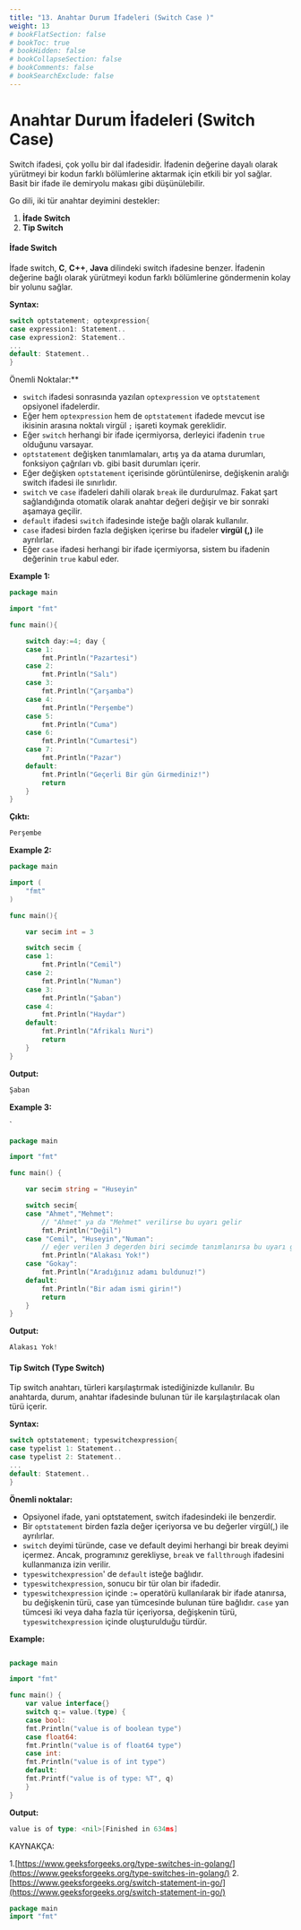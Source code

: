 ```yaml
---
title: "13. Anahtar Durum İfadeleri (Switch Case )"
weight: 13
# bookFlatSection: false
# bookToc: true
# bookHidden: false
# bookCollapseSection: false
# bookComments: false
# bookSearchExclude: false
---
```


# Anahtar Durum İfadeleri (Switch Case)

Switch  ifadesi, çok yollu bir dal ifadesidir. İfadenin değerine dayalı olarak yürütmeyi bir kodun farklı bölümlerine aktarmak için etkili bir yol sağlar. Basit bir ifade ile demiryolu makası gibi düşünülebilir.


Go dili, iki tür anahtar deyimini destekler:

1.  **İfade Switch**
2.  **Tip Switch**

#### İfade Switch

İfade switch, **C**, **C++**, **Java** dilindeki switch ifadesine benzer. İfadenin değerine bağlı olarak yürütmeyi kodun farklı bölümlerine göndermenin kolay bir yolunu sağlar.

**Syntax:**

```go
switch optstatement; optexpression{
case expression1: Statement..
case expression2: Statement..
...
default: Statement..
}
```


Önemli Noktalar:**

- `switch` ifadesi sonrasında yazılan `optexpression` ve `optstatement` opsiyonel ifadelerdir. 
- Eğer hem `optexpression` hem de  `optstatement` ifadede mevcut ise ikisinin arasına noktalı virgül `;` işareti koymak gereklidir. 
- Eğer `switch` herhangi bir ifade içermiyorsa, derleyici ifadenin `true` olduğunu varsayar. 
-  `optstatement` değişken tanımlamaları, artış ya da atama durumları, fonksiyon çağrıları vb. gibi basit durumları içerir.
- Eğer değişken `optstatement` içerisinde görüntülenirse, değişkenin aralığı switch ifadesi ile sınırlıdır.
- `switch` ve `case` ifadeleri dahili olarak `break` ile durdurulmaz. Fakat şart sağlandığında otomatik olarak anahtar değeri değişir ve bir sonraki aşamaya geçilir. 
-   `default` ifadesi `switch` ifadesinde isteğe bağlı olarak kullanılır.
-   `case` ifadesi birden fazla değişken içerirse bu ifadeler **virgül (,)** ile ayrılırlar.
-  Eğer `case` ifadesi herhangi bir ifade içermiyorsa, sistem bu ifadenin değerinin `true` kabul eder.



**Example 1:**

```go
package main

import "fmt"

func main(){ 

    switch day:=4; day {
    case 1:
        fmt.Println("Pazartesi")
    case 2:
        fmt.Println("Salı")
    case 3:
        fmt.Println("Çarşamba")
    case 4:
        fmt.Println("Perşembe")
    case 5:
        fmt.Println("Cuma")
    case 6:
        fmt.Println("Cumartesi")
    case 7:
        fmt.Println("Pazar")
    default:
        fmt.Println("Geçerli Bir gün Girmediniz!")
        return
    }
}
```

**Çıktı:**

```go
Perşembe
```

**Example 2:**

```go
package main 

import (
	"fmt"
)

func main(){

	var secim int = 3 

	switch secim {
	case 1:
		fmt.Println("Cemil")
	case 2:
		fmt.Println("Numan")
	case 3: 
		fmt.Println("Şaban")
	case 4:
		fmt.Println("Haydar")
	default:
		fmt.Println("Afrikalı Nuri")
		return
	}
}
```

**Output:**

```go 
Şaban
```

**Example 3:**

`

```go
package main

import "fmt"

func main() {

	var secim string = "Huseyin"

	switch secim{
	case "Ahmet","Mehmet":
		// "Ahmet" ya da "Mehmet" verilirse bu uyarı gelir
		fmt.Println("Değil")
	case "Cemil", "Huseyin","Numan":
		// eğer verilen 3 degerden biri secimde tanımlanırsa bu uyarı gelir
		fmt.Println("Alakası Yok!")
	case "Gokay":
		fmt.Println("Aradığınız adamı buldunuz!")
	default:
		fmt.Println("Bir adam ismi girin!")
		return
	}
}
```

**Output:**

```go
Alakası Yok!
```

#### Tip Switch (Type Switch)

Tip switch anahtarı, türleri karşılaştırmak istediğinizde kullanılır. Bu anahtarda, durum, anahtar ifadesinde bulunan tür ile karşılaştırılacak olan türü içerir.

**Syntax:**

```go 
switch optstatement; typeswitchexpression{
case typelist 1: Statement..
case typelist 2: Statement..
...
default: Statement..
}
```


**Önemli noktalar:**

- Opsiyonel ifade, yani optstatement, switch ifadesindeki ile benzerdir.
- Bir `optstatement` birden fazla değer içeriyorsa ve bu değerler virgül(,) ile ayrılırlar.
- `switch` deyimi türünde, case ve default deyimi herhangi bir break deyimi içermez. Ancak, programınız gerekliyse, `break` ve `fallthrough` ifadesini kullanmanıza izin verilir.
- `typeswitchexpression`' de  `default`  isteğe bağlıdır.
- `typeswitchexpression`, sonucu bir tür olan bir ifadedir.
- `typeswitchexpression` içinde `:=` operatörü kullanılarak bir ifade atanırsa, bu değişkenin türü, case yan tümcesinde bulunan türe bağlıdır. `case` yan tümcesi iki veya daha fazla tür içeriyorsa, değişkenin türü, `typeswitchexpression` içinde oluşturulduğu türdür.

**Example:**

```go 

package main

import "fmt"

func main() {
	var value interface{}
	switch q:= value.(type) {
	case bool:
	fmt.Println("value is of boolean type")
	case float64:
	fmt.Println("value is of float64 type")
	case int:
	fmt.Println("value is of int type")
	default:
	fmt.Printf("value is of type: %T", q)
	}
}

```

**Output:**

```go
value is of type: <nil>[Finished in 634ms]
```

KAYNAKÇA: 

1.[https://www.geeksforgeeks.org/type-switches-in-golang/](https://www.geeksforgeeks.org/type-switches-in-golang/)
2.[https://www.geeksforgeeks.org/switch-statement-in-go/](https://www.geeksforgeeks.org/switch-statement-in-go/)


```go 
package main 
import "fmt"
```